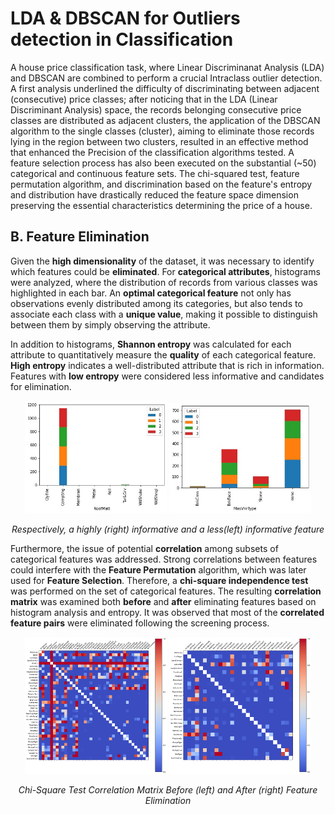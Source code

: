 # LDA & DBSCAN for Outliers detection in Classification
A house price classification task, where Linear Discriminanat Analysis (LDA) and DBSCAN are combined to perform a crucial Intraclass outlier detection.
A first analysis underlined the difficulty of discriminating between adjacent (consecutive) price classes; after noticing that in the LDA (Linear Discriminant Analysis) space, the records belonging consecutive price classes are distributed as adjacent clusters, the application of the DBSCAN algorithm to the single classes (cluster), aiming to eliminate those records lying in the region between two clusters, resulted in an effective method that enhanced the Precision of the classification algorithms tested.
A feature selection process has also been executed on the substantial (~50) categorical and continuous feature sets. The chi-squared test, feature permutation algorithm, and discrimination based on the feature's entropy and distribution have drastically reduced the feature space dimension preserving the essential characteristics determining the price of a house.
## B. Feature Elimination

Given the **high dimensionality** of the dataset, it was necessary to identify which features could be **eliminated**. For **categorical attributes**, histograms were analyzed, where the distribution of records from various classes was highlighted in each bar. An **optimal categorical feature** not only has observations evenly distributed among its categories, but also tends to associate each class with a **unique value**, making it possible to distinguish between them by simply observing the attribute.

In addition to histograms, **Shannon entropy** was calculated for each attribute to quantitatively measure the **quality** of each categorical feature. **High entropy** indicates a well-distributed attribute that is rich in information. Features with **low entropy** were considered less informative and candidates for elimination.

<p align="center">
  <img src="imgs/istogramma1.jpg" alt="Roof Material Histogram" width="45%">
  <img src="imgs/istogramma2.jpg" alt="MasVnrType Histogram" width="45%">
</p>

<p align="center">
  <em>Respectively, a highly (right) informative and a less(left) informative feature</em>
</p>




Furthermore, the issue of potential **correlation** among subsets of categorical features was addressed. Strong correlations between features could interfere with the **Feature Permutation** algorithm, which was later used for **Feature Selection**. Therefore, a **chi-square independence test** was performed on the set of categorical features. The resulting **correlation matrix** was examined both **before** and **after** eliminating features based on histogram analysis and entropy. It was observed that most of the **correlated feature pairs** were eliminated following the screening process.

<p align="center">
  <img src="imgs/CHI2_ConTutto.png" alt="Chi-Square Correlation Matrix Before" width="45%">
  <img src="imgs/CHI2_PostEliminazione.png" alt="Chi-Square Correlation Matrix After" width="45%">
</p>

<p align="center">
  <em>Chi-Square Test Correlation Matrix Before (left) and After (right) Feature Elimination</em>
</p>
